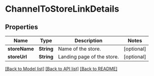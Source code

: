 # ChannelToStoreLinkDetails

## Properties
Name | Type | Description | Notes
------------ | ------------- | ------------- | -------------
**storeName** | **String** | Name of the store. | [optional] 
**storeUrl** | **String** | Landing page of the store. | [optional] 

[[Back to Model list]](../README.md#documentation-for-models) [[Back to API list]](../README.md#documentation-for-api-endpoints) [[Back to README]](../README.md)


